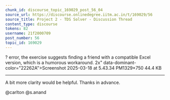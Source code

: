```yaml
---
chunk_id: discourse_topic_169029_post_56_04
source_url: https://discourse.onlinedegree.iitm.ac.in/t/169029/56
source_title: Project 2 - TDS Solver - Discussion Thread
content_type: discourse
tokens: 82
username: 21f2000709
post_number: 56
topic_id: 169029
---
```


? error, the exercise suggests finding a friend with a compatible Excel version, which is a humorous workaround. 2x" data-dominant-color="22262A">Screenshot 2025-03-18 at 5.43.34 PM1329×750 44.4 KB

---

A bit more clarity would be helpful. Thanks in advance.

@carlton @s.anand
